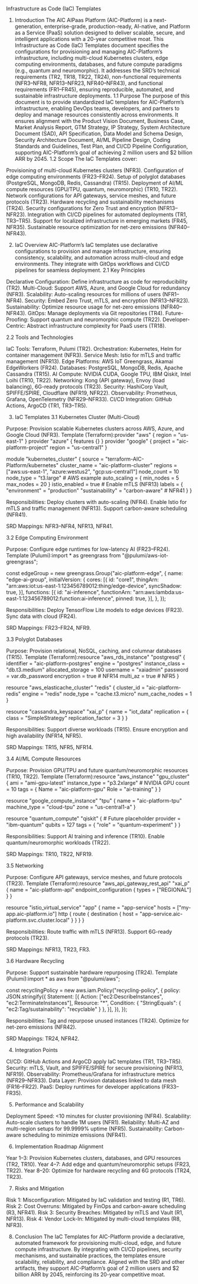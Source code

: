 Infrastructure as Code (IaC) Templates
1. Introduction
The AIC AIPaas Platform (AIC-Platform) is a next-generation, enterprise-grade, production-ready, AI-native, and Platform as a Service (PaaS) solution designed to deliver scalable, secure, and intelligent applications with a 20-year competitive moat. This Infrastructure as Code (IaC) Templates document specifies the configurations for provisioning and managing AIC-Platform’s infrastructure, including multi-cloud Kubernetes clusters, edge computing environments, databases, and future compute paradigms (e.g., quantum and neuromorphic). It addresses the SRD’s technical requirements (TR2, TR18, TR22, TR24), non-functional requirements (NFR3–NFR8, NFR13–NFR23, NFR40–NFR43), and functional requirements (FR1–FR45), ensuring reproducible, automated, and sustainable infrastructure deployments.
1.1 Purpose
The purpose of this document is to provide standardized IaC templates for AIC-Platform’s infrastructure, enabling DevOps teams, developers, and partners to deploy and manage resources consistently across environments. It ensures alignment with the Product Vision Document, Business Case, Market Analysis Report, GTM Strategy, IP Strategy, System Architecture Document (SAD), API Specification, Data Model and Schema Design, Security Architecture Document, AI/ML Pipeline Design, Coding Standards and Guidelines, Test Plan, and CI/CD Pipeline Configuration, supporting AIC-Platform’s goal of achieving 2 million users and $2 billion ARR by 2045.
1.2 Scope
The IaC Templates cover:

Provisioning of multi-cloud Kubernetes clusters (NFR3).
Configuration of edge computing environments (FR23–FR24).
Setup of polyglot databases (PostgreSQL, MongoDB, Redis, Cassandra) (TR15).
Deployment of AI/ML compute resources (GPU/TPU, quantum, neuromorphic) (TR10, TR22).
Network configurations for API gateways, service meshes, and future protocols (TR23).
Hardware recycling and sustainability mechanisms (TR24).
Security configurations for Zero Trust and encryption (NFR13–NFR23).
Integration with CI/CD pipelines for automated deployments (TR1, TR3–TR5).
Support for localized infrastructure in emerging markets (FR45, NFR35).
Sustainable resource optimization for net-zero emissions (NFR40–NFR43).

2. IaC Overview
AIC-Platform’s IaC templates use declarative configurations to provision and manage infrastructure, ensuring consistency, scalability, and automation across multi-cloud and edge environments. They integrate with GitOps workflows and CI/CD pipelines for seamless deployment.
2.1 Key Principles

Declarative Configuration: Define infrastructure as code for reproducibility (TR2).
Multi-Cloud: Support AWS, Azure, and Google Cloud for redundancy (NFR3).
Scalability: Auto-scaling resources for millions of users (NFR1–NFR4).
Security: Embed Zero Trust, mTLS, and encryption (NFR13–NFR23).
Sustainability: Optimize resource usage for net-zero emissions (NFR40–NFR43).
GitOps: Manage deployments via Git repositories (TR4).
Future-Proofing: Support quantum and neuromorphic compute (TR22).
Developer-Centric: Abstract infrastructure complexity for PaaS users (TR18).

2.2 Tools and Technologies

IaC Tools: Terraform, Pulumi (TR2).
Orchestration: Kubernetes, Helm for container management (NFR3).
Service Mesh: Istio for mTLS and traffic management (NFR13).
Edge Platforms: AWS IoT Greengrass, Akamai EdgeWorkers (FR24).
Databases: PostgreSQL, MongoDB, Redis, Apache Cassandra (TR15).
AI Compute: NVIDIA CUDA, Google TPU, IBM Qiskit, Intel Loihi (TR10, TR22).
Networking: Kong (API gateway), Envoy (load balancing), 6G-ready protocols (TR23).
Security: HashiCorp Vault, SPIFFE/SPIRE, Cloudflare (NFR19, NFR22).
Observability: Prometheus, Grafana, OpenTelemetry (NFR29–NFR33).
CI/CD Integration: GitHub Actions, ArgoCD (TR1, TR3–TR5).

3. IaC Templates
3.1 Kubernetes Cluster (Multi-Cloud)

Purpose: Provision scalable Kubernetes clusters across AWS, Azure, and Google Cloud (NFR3).
Template (Terraform):provider "aws" {
  region = "us-east-1"
}
provider "azure" {
  features {}
}
provider "google" {
  project = "aic-platform-project"
  region  = "us-central1"
}

module "kubernetes_cluster" {
  source  = "terraform-AIC-Platform/kubernetes"
  cluster_name = "aic-platform-cluster"
  regions = ["aws:us-east-1", "azure:westus2", "gcp:us-central1"]
  node_count = 10
  node_type = "t3.large" # AWS example
  auto_scaling = {
    min_nodes = 5
    max_nodes = 20
  }
  istio_enabled = true # Enable mTLS (NFR13)
  labels = {
    "environment" = "production"
    "sustainability" = "carbon-aware" # NFR41
  }
}


Responsibilities:
Deploy clusters with auto-scaling (NFR4).
Enable Istio for mTLS and traffic management (NFR13).
Support carbon-aware scheduling (NFR41).


SRD Mappings: NFR3–NFR4, NFR13, NFR41.

3.2 Edge Computing Environment

Purpose: Configure edge runtimes for low-latency AI (FR23–FR24).
Template (Pulumi):import * as greengrass from "@pulumi/aws-iot-greengrass";

const edgeGroup = new greengrass.Group("aic-platform-edge", {
  name: "edge-ai-group",
  initialVersion: {
    cores: [{
      id: "core1",
      thingArn: "arn:aws:iot:us-east-1:123456789012:thing/edge-device",
      syncShadow: true,
    }],
    functions: [{
      id: "ai-inference",
      functionArn: "arn:aws:lambda:us-east-1:123456789012:function:ai-inference",
      pinned: true,
    }],
  },
});


Responsibilities:
Deploy TensorFlow Lite models to edge devices (FR23).
Sync data with cloud (FR24).


SRD Mappings: FR23–FR24, NFR9.

3.3 Polyglot Databases

Purpose: Provision relational, NoSQL, caching, and columnar databases (TR15).
Template (Terraform):resource "aws_rds_instance" "postgresql" {
  identifier         = "aic-platform-postgres"
  engine             = "postgres"
  instance_class     = "db.t3.medium"
  allocated_storage  = 100
  username           = "xaiadmin"
  password           = var.db_password
  encryption         = true # NFR14
  multi_az           = true # NFR5
}

resource "aws_elasticache_cluster" "redis" {
  cluster_id         = "aic-platform-redis"
  engine             = "redis"
  node_type          = "cache.t3.micro"
  num_cache_nodes    = 1
}

resource "cassandra_keyspace" "xai_p" {
  name = "iot_data"
  replication = {
    class = "SimpleStrategy"
    replication_factor = 3
  }
}


Responsibilities:
Support diverse workloads (TR15).
Ensure encryption and high availability (NFR14, NFR5).


SRD Mappings: TR15, NFR5, NFR14.

3.4 AI/ML Compute Resources

Purpose: Provision GPU/TPU and future quantum/neuromorphic resources (TR10, TR22).
Template (Terraform):resource "aws_instance" "gpu_cluster" {
  ami           = "ami-gpu-latest"
  instance_type = "p3.2xlarge" # NVIDIA GPU
  count         = 10
  tags = {
    Name = "aic-platform-gpu"
    Role = "ai-training"
  }
}

resource "google_compute_instance" "tpu" {
  name         = "aic-platform-tpu"
  machine_type = "cloud-tpu"
  zone         = "us-central1-a"
}

resource "quantum_compute" "qiskit" { # Future placeholder
  provider = "ibm-quantum"
  qubits   = 127
  tags     = { "role" = "quantum-experiment" }
}


Responsibilities:
Support AI training and inference (TR10).
Enable quantum/neuromorphic workloads (TR22).


SRD Mappings: TR10, TR22, NFR19.

3.5 Networking

Purpose: Configure API gateways, service meshes, and future protocols (TR23).
Template (Terraform):resource "aws_api_gateway_rest_api" "xai_p" {
  name = "aic-platform-api"
  endpoint_configuration {
    types = ["REGIONAL"]
  }
}

resource "istio_virtual_service" "app" {
  name = "app-service"
  hosts = ["my-app.aic-platform.io"]
  http {
    route {
      destination {
        host = "app-service.aic-platform.svc.cluster.local"
      }
    }
  }
}


Responsibilities:
Route traffic with mTLS (NFR13).
Support 6G-ready protocols (TR23).


SRD Mappings: NFR13, TR23, FR3.

3.6 Hardware Recycling

Purpose: Support sustainable hardware repurposing (TR24).
Template (Pulumi):import * as aws from "@pulumi/aws";

const recyclingPolicy = new aws.iam.Policy("recycling-policy", {
  policy: JSON.stringify({
    Statement: [{
      Action: ["ec2:DescribeInstances", "ec2:TerminateInstances"],
      Resource: "*",
      Condition: { "StringEquals": { "ec2:Tag/sustainability": "recyclable" } },
    }],
  }),
});


Responsibilities:
Tag and repurpose unused instances (TR24).
Optimize for net-zero emissions (NFR42).


SRD Mappings: TR24, NFR42.

4. Integration Points

CI/CD: GitHub Actions and ArgoCD apply IaC templates (TR1, TR3–TR5).
Security: mTLS, Vault, and SPIFFE/SPIRE for secure provisioning (NFR13, NFR19).
Observability: Prometheus/Grafana for infrastructure metrics (NFR29–NFR33).
Data Layer: Provision databases linked to data mesh (FR16–FR22).
PaaS: Deploy runtimes for developer applications (FR33–FR35).

5. Performance and Scalability

Deployment Speed: <10 minutes for cluster provisioning (NFR4).
Scalability: Auto-scale clusters to handle 1M users (NFR1).
Reliability: Multi-AZ and multi-region setups for 99.9999% uptime (NFR5).
Sustainability: Carbon-aware scheduling to minimize emissions (NFR41).

6. Implementation Roadmap Alignment

Year 1–3: Provision Kubernetes clusters, databases, and GPU resources (TR2, TR10).
Year 4–7: Add edge and quantum/neuromorphic setups (FR23, TR22).
Year 8–20: Optimize for hardware recycling and 6G protocols (TR24, TR23).

7. Risks and Mitigation

Risk 1: Misconfiguration: Mitigated by IaC validation and testing (R1, TR6).
Risk 2: Cost Overruns: Mitigated by FinOps and carbon-aware scheduling (R3, NFR41).
Risk 3: Security Breaches: Mitigated by mTLS and Vault (R1, NFR13).
Risk 4: Vendor Lock-In: Mitigated by multi-cloud templates (R8, NFR3).

8. Conclusion
The IaC Templates for AIC-Platform provide a declarative, automated framework for provisioning multi-cloud, edge, and future compute infrastructure. By integrating with CI/CD pipelines, security mechanisms, and sustainable practices, the templates ensure scalability, reliability, and compliance. Aligned with the SRD and other artifacts, they support AIC-Platform’s goal of 2 million users and $2 billion ARR by 2045, reinforcing its 20-year competitive moat.